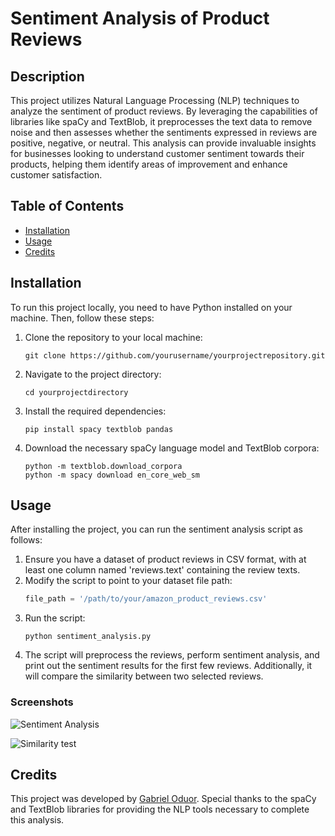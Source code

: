 # Sentiment Analysis of Product Reviews

## Description
This project utilizes Natural Language Processing (NLP) techniques to analyze the sentiment of product reviews. By leveraging the capabilities of libraries like spaCy and TextBlob, it preprocesses the text data to remove noise and then assesses whether the sentiments expressed in reviews are positive, negative, or neutral. This analysis can provide invaluable insights for businesses looking to understand customer sentiment towards their products, helping them identify areas of improvement and enhance customer satisfaction.

## Table of Contents
- [Installation](#installation)
- [Usage](#usage)
- [Credits](#credits)

## Installation

To run this project locally, you need to have Python installed on your machine. Then, follow these steps:

1. Clone the repository to your local machine:
    ```
    git clone https://github.com/yourusername/yourprojectrepository.git
    ```
2. Navigate to the project directory:
    ```
    cd yourprojectdirectory
    ```
3. Install the required dependencies:
    ```
    pip install spacy textblob pandas
    ```
4. Download the necessary spaCy language model and TextBlob corpora:
    ```
    python -m textblob.download_corpora
    python -m spacy download en_core_web_sm
    ```

## Usage

After installing the project, you can run the sentiment analysis script as follows:

1. Ensure you have a dataset of product reviews in CSV format, with at least one column named 'reviews.text' containing the review texts.
2. Modify the script to point to your dataset file path:
    ```python
    file_path = '/path/to/your/amazon_product_reviews.csv'
    ```
3. Run the script:
    ```
    python sentiment_analysis.py
    ```
4. The script will preprocess the reviews, perform sentiment analysis, and print out the sentiment results for the first few reviews. Additionally, it will compare the similarity between two selected reviews.

### Screenshots
![Sentiment Analysis](https://github.com/TechAriel/finalCapstone/commit/b8a2acfea10d7f459fdacf87d4fb1f726765f8f2#commitcomment-140078907)

![Similarity test](https://github.com/TechAriel/finalCapstone/commit/b8a2acfea10d7f459fdacf87d4fb1f726765f8f2#commitcomment-140078931)


## Credits
This project was developed by [Gabriel Oduor](https://github.com/TechAriel). Special thanks to the spaCy and TextBlob libraries for providing the NLP tools necessary to complete this analysis.
